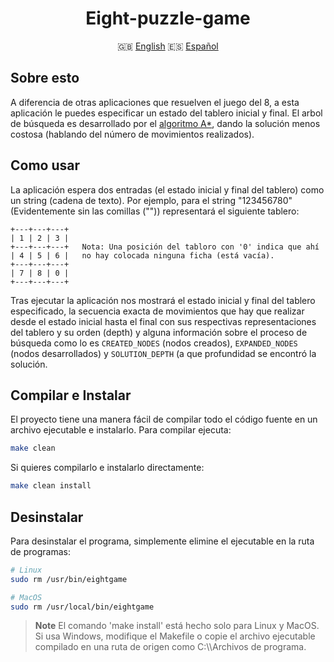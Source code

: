 <div class="languages" align="center">

# Eight-puzzle-game

:uk: <a href="https://github.com/dpv927/eight-puzzle-game">English</a>
:es: <a href="">Español</a>
</div>

## Sobre esto
A diferencia de otras aplicaciones que resuelven el juego del 8, a esta aplicación le puedes especificar un estado del tablero inicial y final. 
El arbol de búsqueda es desarrollado por el <ins>algoritmo A*</ins>, dando la solución menos costosa (hablando del número de movimientos realizados).

## Como usar
La aplicación espera dos entradas (el estado inicial y final del tablero) como un string (cadena de texto). Por ejemplo, para el string "123456780"
(Evidentemente sin las comillas ("")) representará el siguiente tablero: 
```
+---+---+---+
| 1 | 2 | 3 |
+---+---+---+   Nota: Una posición del tabloro con '0' indica que ahí 
| 4 | 5 | 6 |   no hay colocada ninguna ficha (está vacía).
+---+---+---+
| 7 | 8 | 0 |
+---+---+---+
```

Tras ejecutar la aplicación nos mostrará el estado inicial y final del tablero especificado, la secuencia exacta de movimientos que hay que realizar desde el estado
inicial hasta el final con sus respectivas representaciones del tablero y su orden (depth) y alguna información sobre el proceso de búsqueda como lo es `CREATED_NODES`
(nodos creados), `EXPANDED_NODES` (nodos desarrollados) y `SOLUTION_DEPTH` (a que profundidad se encontró la solución.

## Compilar e Instalar

El proyecto tiene una manera fácil de compilar todo el código fuente en un archivo ejecutable e instalarlo. Para compilar ejecuta:
```bash
make clean
```
Si quieres compilarlo e instalarlo directamente:
```bash
make clean install
```

## Desinstalar

Para desinstalar el programa, simplemente elimine el ejecutable en la ruta de programas:
```bash
# Linux
sudo rm /usr/bin/eightgame

# MacOS
sudo rm /usr/local/bin/eightgame
```

> **Note**
> El comando 'make install' está hecho solo para Linux y MacOS. Si usa Windows, modifique el Makefile o copie el archivo ejecutable compilado en una ruta de origen
como C:\\\Archivos de programa.
